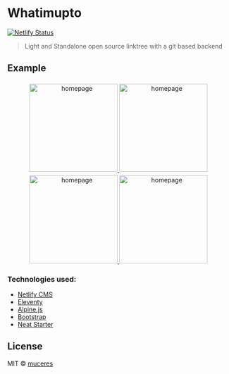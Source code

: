 # Whatimupto

[![Netlify Status](https://api.netlify.com/api/v1/badges/c0c7239a-17f4-42a5-886c-0e17924712e1/deploy-status)](https://app.netlify.com/sites/admiring-noyce-84c88a/deploys)
> Light and Standalone open source linktree with a git based backend

## Example

<div align="center">
<a href="https://whatimupto.saxjst.com">
	<img src="homepage-whatimupto.png" width="200" title="homepage">
	<img src="backend-whatimupto-01.png" style="margin-top:5px;" width="200" title="homepage">
	<img src="backend-whatimupto-02.png" style="margin-top:5px;" width="200" title="homepage">
	<img src="backend-whatimupto-03.png" style="margin-top:5px;" width="200" title="homepage">

</a>
</div>


### Technologies used:

- [Netlify CMS](https://www.netlifycms.org/)
- [Eleventy](https://www.11ty.dev/)
- [Alpine.js](https://github.com/alpinejs/alpine)
- [Bootstrap](https://getbootstrap.com/)
- [Neat Starter](https://github.com/surjithctly/neat-starter)

## License

MIT © [muceres](https://forgetheweb.eu)
